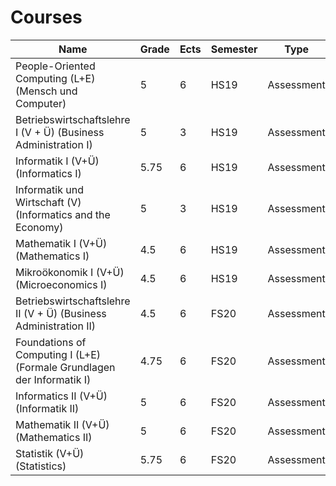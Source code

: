 # Courses
| Name                                                                   | Grade | Ects | Semester | Type       |
| ---------------------------------------------------------------------- | ----- | ---- | -------- | ---------- |
| People-Oriented Computing (L+E) (Mensch und Computer)                  | 5     | 6    | HS19     | Assessment |
| Betriebswirtschaftslehre I (V + Ü) (Business Administration I)         | 5     | 3    | HS19     | Assessment |
| Informatik I (V+Ü) (Informatics I)                                     | 5.75  | 6    | HS19     | Assessment |
| Informatik und Wirtschaft (V) (Informatics and the Economy)            | 5     | 3    | HS19     | Assessment |
| Mathematik I (V+Ü) (Mathematics I)                                     | 4.5   | 6    | HS19     | Assessment |
| Mikroökonomik I (V+Ü) (Microeconomics I)                               | 4.5   | 6    | HS19     | Assessment |
| Betriebswirtschaftslehre II (V + Ü) (Business Administration II)       | 4.5   | 6    | FS20     | Assessment |
| Foundations of Computing I (L+E) (Formale Grundlagen der Informatik I) | 4.75  | 6    | FS20     | Assessment |
| Informatics II (V+Ü) (Informatik II)                                   | 5     | 6    | FS20     | Assessment |
| Mathematik II (V+Ü) (Mathematics II)                                   | 5     | 6    | FS20     | Assessment |
| Statistik (V+Ü) (Statistics)                                           | 5.75  | 6    | FS20     | Assessment |